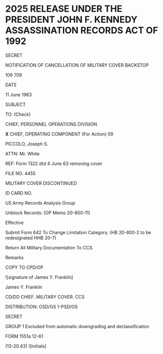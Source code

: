 # 2025 RELEASE UNDER THE PRESIDENT JOHN F. KENNEDY ASSASSINATION RECORDS ACT OF 1992

SECRET

NOTIFICATION OF CANCELLATION
OF MILITARY COVER BACKSTOP

109 709

DATE

11 June 1963

SUBJECT

TO:
(Check)

CHIEF, PERSONNEL OPERATIONS DIVISION

**X** CHIEF, OPERATING COMPONENT (For Action) 09

PICCOLO, Joseph S.

ATTN: Mr. White

REF:
Form 1322 dtd 4 June 63 removing cover

FILE NO.
4455

MILITARY COVER DISCONTINUED

ID CARD NO.

US Army Records Analysis Group

Unblock Records:
(OP Memo 20-800-11)

Effective

Submit Form 642 To Change Limitation Category.
(HB 20-800-2 to be redesignated HHB 20-7)

Return All Military Documentation To CCS.

Remarks

COPY TO CPD/OP

![signature of James Y. Franklin]

James Y. Franklin

CD/DD CHIEF. MILITARY COVER. CCS

DISTRIBUTION: OSD/OS 1-PSD/OS

SECRET

GROUP 1
Excluded from automatic downgrading and declassification

FORM 1551a
12-61

(13-20.43)
![initials]
